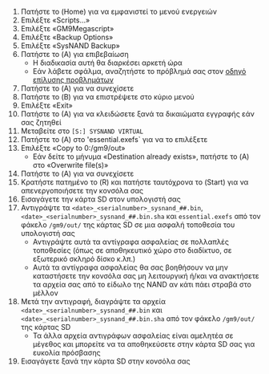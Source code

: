 1. Πατήστε το (Home) για να εμφανιστεί το μενού ενεργειών
2. Επιλέξτε «Scripts...»
3. Επιλέξτε «GM9Megascript»
4. Επιλέξτε «Backup Options»
5. Επιλέξτε «SysNAND Backup»
6. Πατήστε το (A) για επιβεβαίωση
    - Η διαδικασία αυτή θα διαρκέσει αρκετή ώρα
    - Εάν λάβετε σφάλμα, αναζητήστε το πρόβλημά σας στον [οδηγό επίλυσης προβλημάτων](troubleshooting-finalizing-setup.html)
7. Πατήστε το (A) για να συνεχίσετε
8. Πατήστε το (B) για να επιστρέψετε στο κύριο μενού
9. Επιλέξτε «Exit»
10. Πατήστε το (Α) για να κλειδώσετε ξανά τα δικαιώματα εγγραφής εάν σας ζητηθεί
11. Μεταβείτε στο `[S:] SYSNAND VIRTUAL`
12. Πατήστε το (A) στο 'essential.exefs\` για να το επιλέξετε
13. Επιλέξτε «Copy to 0:/gm9/out»
    - Εάν δείτε το μήνυμα «Destination already exists», πατήστε το (A) στο «Overwrite file(s)»
14. Πατήστε το (A) για να συνεχίσετε
15. Κρατήστε πατημένο το (R) και πατήστε ταυτόχρονα το (Start) για να απενεργοποιήσετε την κονσόλα σας
16. Εισαγάγετε την κάρτα SD στον υπολογιστή σας
17. Αντιγράψτε τα `<date>_<serialnumber>_sysnand_##.bin`, `<date>_<serialnumber>_sysnand_##.bin.sha` και `essential.exefs` από τον φάκελο `/gm9/out/` της κάρτας SD σε μια ασφαλή τοποθεσία του υπολογιστή σας
    - Αντιγράψτε αυτά τα αντίγραφα ασφαλείας σε πολλαπλές τοποθεσίες (όπως σε αποθηκευτικό χώρο στο διαδίκτυο, σε εξωτερικό σκληρό δίσκο κ.λπ.)
    - Αυτά τα αντίγραφα ασφαλείας θα σας βοηθήσουν να μην καταστήσετε την κονσόλα σας μη λειτουργική ή/και να ανακτήσετε τα αρχεία σας από το είδωλο της NAND αν κάτι πάει στραβά στο μέλλον
18. Μετά την αντιγραφή, διαγράψτε τα αρχεία `<date>_<serialnumber>_sysnand_##.bin` και `<date>_<serialnumber>_sysnand_##.bin.sha` από τον φάκελο `/gm9/out/` της κάρτας SD
    - Τα άλλα αρχεία αντιγράφων ασφαλείας είναι αμελητέα σε μέγεθος και μπορείτε να τα αποθηκεύσετε στην κάρτα SD σας για ευκολία πρόσβασης
19. Εισαγάγετε ξανά την κάρτα SD στην κονσόλα σας
